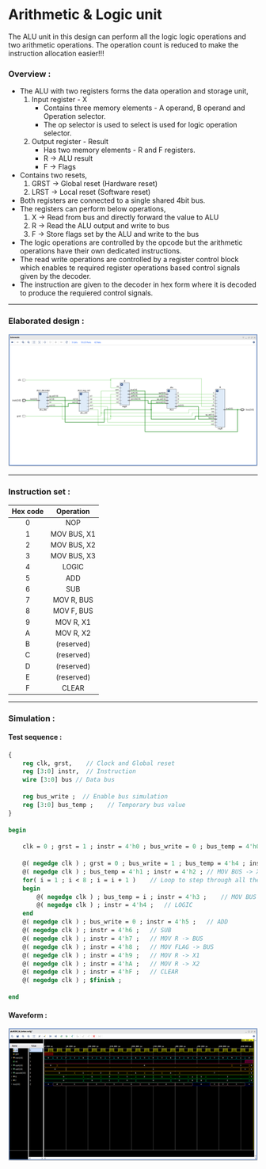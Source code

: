 # **Arithmetic & Logic unit**

The ALU unit in this design can perform all the logic logic operations and two arithmetic operations.
The operation count is reduced to make the instruction allocation easier!!!

### **Overview :**
- The ALU with two registers forms the data operation and storage unit,
    1. Input register - X
        + Contains three memory elements - A operand, B operand and Operation selector.
        + The op selector is used to select is used for logic operation selector.
    2. Output register - Result
        + Has two memory elements - R and F registers.
        + R -> ALU result
        + F -> Flags
- Contains two resets,
    1. GRST -> Global reset (Hardware reset)
    2. LRST -> Local reset (Software reset)
- Both registers are connected to a single shared 4bit bus.
- The registers can perform below operations,
    1. X  -> Read from bus and directly forward the value to ALU
    2. R -> Read the ALU output and write to bus
    3. F -> Store flags set by the ALU and write to the bus
- The logic operations are controlled by the opcode but the arithmetic operations have their own dedicated instructions.
- The read write operations are controlled by a register control block which enables te required register operations based control signals given by the decoder.
- The instruction are given to the decoder in hex form where it is decoded to produce the requiered control signals.

---

### **Elaborated design :**
![Failed to load the image!](./doc/schematic.png "Loading...")

---
 
### **Instruction set :**

| Hex code | Operation          |
|:--------:|:------------------:|
| 0        | NOP                |
| 1        | MOV BUS, X1        |
| 2        | MOV BUS, X2        |
| 3        | MOV BUS, X3        |
| 4        | LOGIC              |
| 5        | ADD                |
| 6        | SUB                |
| 7        | MOV R, BUS         |
| 8        | MOV F, BUS         |
| 9        | MOV R, X1          |
| A        | MOV R, X2          |
| B        | (reserved)         |
| C        | (reserved)         |
| D        | (reserved)         |
| E        | (reserved)         |
| F        | CLEAR              |

---

### **Simulation :**

#### **Test sequence :**
```sv ,
{
    reg clk, grst,    // Clock and Global reset
    reg [3:0] instr,  // Instruction
    wire [3:0] bus // Data bus
    
    reg bus_write ;  // Enable bus simulation
    reg [3:0] bus_temp ;    // Temporary bus value
}

begin

    clk = 0 ; grst = 1 ; instr = 4'h0 ; bus_write = 0 ; bus_temp = 4'h0 ;  // Initial condition

    @( negedge clk ) ; grst = 0 ; bus_write = 1 ; bus_temp = 4'h4 ; instr = 4'h1 ; // MOV BUS -> X1
    @( negedge clk ) ; bus_temp = 4'h1 ; instr = 4'h2 ; // MOV BUS -> X2
    for( i = 1 ; i < 8 ; i = i + 1 )    // Loop to step through all the logic operations
    begin
        @( negedge clk ) ; bus_temp = i ; instr = 4'h3 ;    // MOV BUS -> X3
        @( negedge clk ) ; instr = 4'h4 ;   // LOGIC
    end
    @( negedge clk ) ; bus_write = 0 ; instr = 4'h5 ;   // ADD
    @( negedge clk ) ; instr = 4'h6 ;   // SUB
    @( negedge clk ) ; instr = 4'h7 ;   // MOV R -> BUS
    @( negedge clk ) ; instr = 4'h8 ;   // MOV FLAG -> BUS
    @( negedge clk ) ; instr = 4'h9 ;   // MOV R -> X1    
    @( negedge clk ) ; instr = 4'hA ;   // MOV R -> X2    
    @( negedge clk ) ; instr = 4'hF ;   // CLEAR
    @( negedge clk ) ; $finish ;

end

```

#### **Waveform :**

![Failed to load the image!](./doc/waveform.png "Loading...")